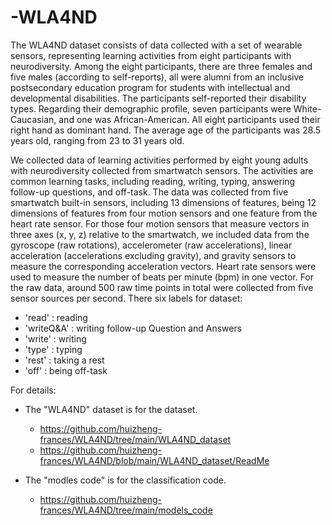 # -WLA4ND


The WLA4ND dataset consists of data collected with a set of wearable sensors, representing learning activities from eight participants with neurodiversity. Among the eight participants, there are three females and five males (according to self-reports), all were alumni from an inclusive postsecondary education program for students with intellectual and developmental disabilities. The participants self-reported their disability types. Regarding their demographic profile, seven participants were White-Caucasian, and one was African-American. All eight participants used their right hand as dominant hand. The average age of the participants was 28.5 years old, ranging from 23 to 31 years old. 

We collected data of learning activities performed by eight young adults with neurodiversity collected from smartwatch sensors. The activities are common learning tasks, including reading, writing, typing, answering follow-up questions, and off-task. The data was collected from five smartwatch built-in sensors, including 13 dimensions of features, being 12 dimensions of features from four motion sensors and one feature from the heart rate sensor. For those four motion sensors that measure vectors in three axes (x, y, z) relative to the smartwatch, we included data from the gyroscope (raw rotations), accelerometer (raw accelerations), linear acceleration (accelerations excluding gravity), and gravity sensors to measure the corresponding acceleration vectors. Heart rate sensors were used to measure the number of beats per minute (bpm) in one vector. For the raw data, around 500 raw time points in total were collected from five sensor sources per second. 
There six labels for dataset:
- 'read'  : reading
- 'writeQ&A'  : writing follow-up Question and Answers
- 'write' : writing
- 'type'  : typing
- 'rest'  : taking a rest
- 'off'   : being off-task


For details:

- The "WLA4ND" dataset is for the  dataset.  
  - https://github.com/huizheng-frances/WLA4ND/tree/main/WLA4ND_dataset
  - https://github.com/huizheng-frances/WLA4ND/blob/main/WLA4ND_dataset/ReadMe

- The "modles code" is for the classification code. 
  -   https://github.com/huizheng-frances/WLA4ND/tree/main/models_code

